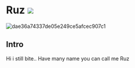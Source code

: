 # Ruz ![](https://komarev.com/ghpvc/?username=Vlegrast&color=red)

![dae36a74337de05e249ce5afcec907c1](https://github.com/user-attachments/assets/494f576c-b7f5-43d0-a9f2-bbfa24248d86)


## Intro
Hi i still bite.. Have many name you can call me Ruz
